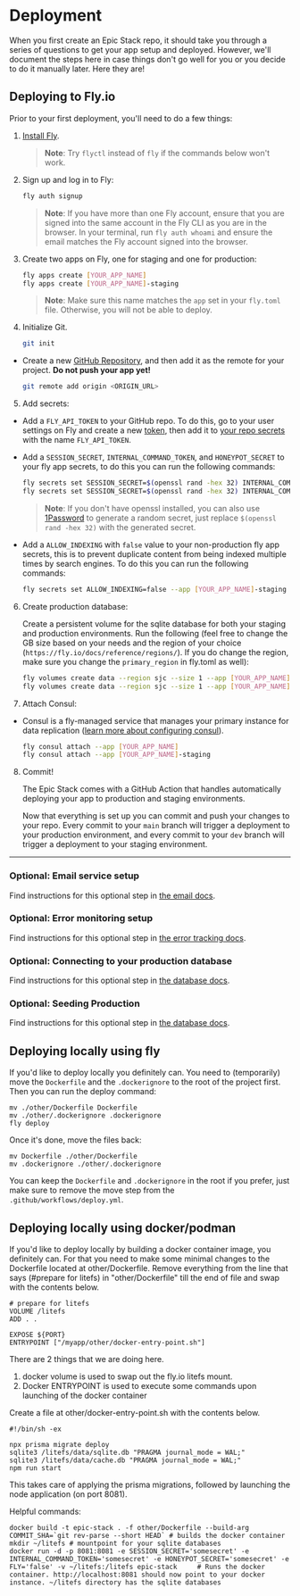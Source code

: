# Deployment

When you first create an Epic Stack repo, it should take you through a series of
questions to get your app setup and deployed. However, we'll document the steps
here in case things don't go well for you or you decide to do it manually later.
Here they are!

## Deploying to Fly.io

Prior to your first deployment, you'll need to do a few things:

1. [Install Fly](https://fly.io/docs/getting-started/installing-flyctl/).

   > **Note**: Try `flyctl` instead of `fly` if the commands below won't work.

2. Sign up and log in to Fly:

   ```sh
   fly auth signup
   ```

   > **Note**: If you have more than one Fly account, ensure that you are signed
   > into the same account in the Fly CLI as you are in the browser. In your
   > terminal, run `fly auth whoami` and ensure the email matches the Fly
   > account signed into the browser.

3. Create two apps on Fly, one for staging and one for production:

   ```sh
   fly apps create [YOUR_APP_NAME]
   fly apps create [YOUR_APP_NAME]-staging
   ```

   > **Note**: Make sure this name matches the `app` set in your `fly.toml`
   > file. Otherwise, you will not be able to deploy.

4. Initialize Git.

   ```sh
   git init
   ```

- Create a new [GitHub Repository](https://repo.new), and then add it as the
  remote for your project. **Do not push your app yet!**

  ```sh
  git remote add origin <ORIGIN_URL>
  ```

5. Add secrets:

- Add a `FLY_API_TOKEN` to your GitHub repo. To do this, go to your user
  settings on Fly and create a new
  [token](https://web.fly.io/user/personal_access_tokens/new), then add it to
  [your repo secrets](https://docs.github.com/en/actions/security-guides/encrypted-secrets)
  with the name `FLY_API_TOKEN`.

- Add a `SESSION_SECRET`, `INTERNAL_COMMAND_TOKEN`, and `HONEYPOT_SECRET` to
  your fly app secrets, to do this you can run the following commands:

  ```sh
  fly secrets set SESSION_SECRET=$(openssl rand -hex 32) INTERNAL_COMMAND_TOKEN=$(openssl rand -hex 32) HONEYPOT_SECRET=$(openssl rand -hex 32) --app [YOUR_APP_NAME]
  fly secrets set SESSION_SECRET=$(openssl rand -hex 32) INTERNAL_COMMAND_TOKEN=$(openssl rand -hex 32) HONEYPOT_SECRET=$(openssl rand -hex 32) --app [YOUR_APP_NAME]-staging
  ```

  > **Note**: If you don't have openssl installed, you can also use
  > [1Password](https://1password.com/password-generator) to generate a random
  > secret, just replace `$(openssl rand -hex 32)` with the generated secret.

- Add a `ALLOW_INDEXING` with `false` value to your non-production fly app
  secrets, this is to prevent duplicate content from being indexed multiple
  times by search engines. To do this you can run the following commands:

  ```sh
  fly secrets set ALLOW_INDEXING=false --app [YOUR_APP_NAME]-staging
  ```

6. Create production database:

   Create a persistent volume for the sqlite database for both your staging and
   production environments. Run the following (feel free to change the GB size
   based on your needs and the region of your choice
   (`https://fly.io/docs/reference/regions/`). If you do change the region, make
   sure you change the `primary_region` in fly.toml as well):

   ```sh
   fly volumes create data --region sjc --size 1 --app [YOUR_APP_NAME]
   fly volumes create data --region sjc --size 1 --app [YOUR_APP_NAME]-staging
   ```

7. Attach Consul:

- Consul is a fly-managed service that manages your primary instance for data
  replication
  ([learn more about configuring consul](https://fly.io/docs/litefs/getting-started/#lease-configuration)).

  ```sh
  fly consul attach --app [YOUR_APP_NAME]
  fly consul attach --app [YOUR_APP_NAME]-staging
  ```

8. Commit!

   The Epic Stack comes with a GitHub Action that handles automatically
   deploying your app to production and staging environments.

   Now that everything is set up you can commit and push your changes to your
   repo. Every commit to your `main` branch will trigger a deployment to your
   production environment, and every commit to your `dev` branch will trigger a
   deployment to your staging environment.

---

### Optional: Email service setup

Find instructions for this optional step in [the email docs](./email.md).

### Optional: Error monitoring setup

Find instructions for this optional step in
[the error tracking docs](./monitoring.md).

### Optional: Connecting to your production database

Find instructions for this optional step in [the database docs](./database.md).

### Optional: Seeding Production

Find instructions for this optional step in [the database docs](./database.md).

## Deploying locally using fly

If you'd like to deploy locally you definitely can. You need to (temporarily)
move the `Dockerfile` and the `.dockerignore` to the root of the project first.
Then you can run the deploy command:

```
mv ./other/Dockerfile Dockerfile
mv ./other/.dockerignore .dockerignore
fly deploy
```

Once it's done, move the files back:

```
mv Dockerfile ./other/Dockerfile
mv .dockerignore ./other/.dockerignore
```

You can keep the `Dockerfile` and `.dockerignore` in the root if you prefer,
just make sure to remove the move step from the `.github/workflows/deploy.yml`.

## Deploying locally using docker/podman
If you'd like to deploy locally by building a docker container image, you definitely can. For that you need to make some minimal changes to the Dockerfile located at other/Dockerfile. Remove everything from the line that says (#prepare for litefs) in "other/Dockerfile" till the end of file and swap with the contents below.

```
# prepare for litefs
VOLUME /litefs
ADD . .

EXPOSE ${PORT}
ENTRYPOINT ["/myapp/other/docker-entry-point.sh"]
```

There are 2 things that we are doing here. 
1. docker volume is used to swap out the fly.io litefs mount.
2. Docker ENTRYPOINT is used to execute some commands upon launching of the docker container

Create a file at other/docker-entry-point.sh with the contents below.
```
#!/bin/sh -ex

npx prisma migrate deploy
sqlite3 /litefs/data/sqlite.db "PRAGMA journal_mode = WAL;"
sqlite3 /litefs/data/cache.db "PRAGMA journal_mode = WAL;"
npm run start
```
This takes care of applying the prisma migrations, followed by launching the node application (on port 8081). 

Helpful commands:
```
docker build -t epic-stack . -f other/Dockerfile --build-arg COMMIT_SHA=`git rev-parse --short HEAD` # builds the docker container
mkdir ~/litefs # mountpoint for your sqlite databases
docker run -d -p 8081:8081 -e SESSION_SECRET='somesecret' -e INTERNAL_COMMAND_TOKEN='somesecret' -e HONEYPOT_SECRET='somesecret' -e FLY='false' -v ~/litefs:/litefs epic-stack     # Runs the docker container. http://localhost:8081 should now point to your docker instance. ~/litefs directory has the sqlite databases
```
